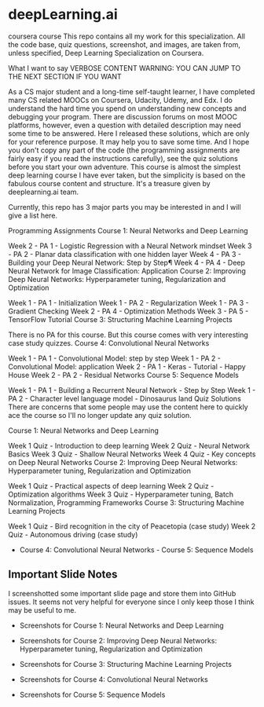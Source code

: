 # deepLearning.ai
coursera course
This repo contains all my work for this specialization. All the code base, quiz questions, screenshot, and images, are taken from, unless specified, Deep Learning Specialization on Coursera.

What I want to say
VERBOSE CONTENT WARNING: YOU CAN JUMP TO THE NEXT SECTION IF YOU WANT

As a CS major student and a long-time self-taught learner, I have completed many CS related MOOCs on Coursera, Udacity, Udemy, and Edx. I do understand the hard time you spend on understanding new concepts and debugging your program. There are discussion forums on most MOOC platforms, however, even a question with detailed description may need some time to be answered. Here I released these solutions, which are only for your reference purpose. It may help you to save some time. And I hope you don't copy any part of the code (the programming assignments are fairly easy if you read the instructions carefully), see the quiz solutions before you start your own adventure. This course is almost the simplest deep learning course I have ever taken, but the simplicity is based on the fabulous course content and structure. It's a treasure given by deeplearning.ai team.

Currently, this repo has 3 major parts you may be interested in and I will give a list here.

Programming Assignments
Course 1: Neural Networks and Deep Learning

Week 2 - PA 1 - Logistic Regression with a Neural Network mindset
Week 3 - PA 2 - Planar data classification with one hidden layer
Week 4 - PA 3 - Building your Deep Neural Network: Step by Step¶
Week 4 - PA 4 - Deep Neural Network for Image Classification: Application
Course 2: Improving Deep Neural Networks: Hyperparameter tuning, Regularization and Optimization

Week 1 - PA 1 - Initialization
Week 1 - PA 2 - Regularization
Week 1 - PA 3 - Gradient Checking
Week 2 - PA 4 - Optimization Methods
Week 3 - PA 5 - TensorFlow Tutorial
Course 3: Structuring Machine Learning Projects

There is no PA for this course. But this course comes with very interesting case study quizzes.
Course 4: Convolutional Neural Networks

Week 1 - PA 1 - Convolutional Model: step by step
Week 1 - PA 2 - Convolutional Model: application
Week 2 - PA 1 - Keras - Tutorial - Happy House
Week 2 - PA 2 - Residual Networks
Course 5: Sequence Models

Week 1 - PA 1 - Building a Recurrent Neural Network - Step by Step
Week 1 - PA 2 - Character level language model - Dinosaurus land
Quiz Solutions
There are concerns that some people may use the content here to quickly ace the course so I'll no longer update any quiz solution.

Course 1: Neural Networks and Deep Learning

Week 1 Quiz - Introduction to deep learning
Week 2 Quiz - Neural Network Basics
Week 3 Quiz - Shallow Neural Networks
Week 4 Quiz - Key concepts on Deep Neural Networks
Course 2: Improving Deep Neural Networks: Hyperparameter tuning, Regularization and Optimization

Week 1 Quiz - Practical aspects of deep learning
Week 2 Quiz - Optimization algorithms
Week 3 Quiz - Hyperparameter tuning, Batch Normalization, Programming Frameworks
Course 3: Structuring Machine Learning Projects

Week 1 Quiz - Bird recognition in the city of Peacetopia (case study)
Week 2 Quiz - Autonomous driving (case study)
- Course 4: Convolutional Neural Networks - Course 5: Sequence Models

## Important Slide Notes

I screenshotted some important slide page and store them into GitHub issues. It seems not very helpful for everyone since I only keep those I think may be useful to me.

- Screenshots for Course 1: Neural Networks and Deep Learning

- Screenshots for Course 2: Improving Deep Neural Networks: Hyperparameter tuning, Regularization and Optimization

- Screenshots for Course 3: Structuring Machine Learning Projects

- Screenshots for Course 4: Convolutional Neural Networks

- Screenshots for Course 5: Sequence Models
